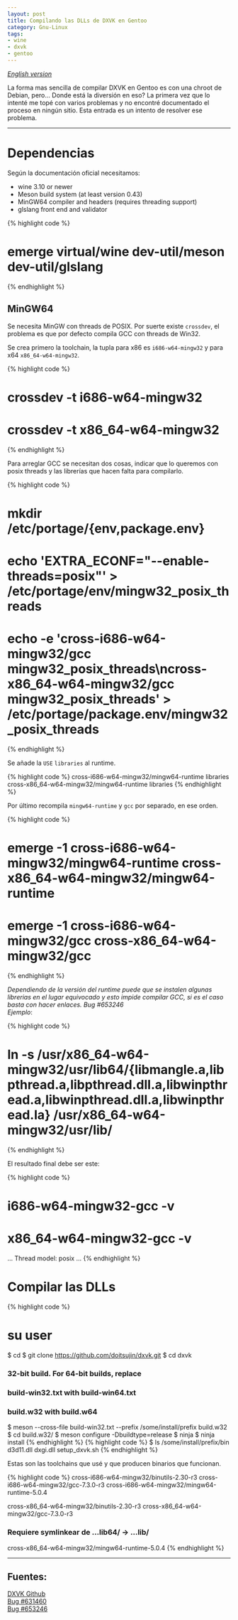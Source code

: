 ```yaml
---
layout: post
title: Compilando las DLLs de DXVK en Gentoo
category: Gnu-Linux
tags:
- wine
- dxvk
- gentoo
---
```


[*English version*](/eng/2018-8-1-dxvk-gentoo/)

La forma mas sencilla de compilar DXVK en Gentoo es con una chroot de Debian, pero... Donde está la diversión en eso? La primera vez que lo intenté me topé con varios problemas y no encontré documentado el proceso en ningún sitio. Esta entrada es un intento de resolver ese problema.

<hr>

# Dependencias

Según la documentación oficial necesitamos:

 - wine 3.10 or newer
 - Meson build system (at least version 0.43)
 - MinGW64 compiler and headers (requires threading support)
 - glslang front end and validator

{% highlight code %}
# emerge virtual/wine dev-util/meson dev-util/glslang
{% endhighlight %}

## MinGW64

Se necesita MinGW con threads de POSIX. Por suerte existe `crossdev`, el problema es que por defecto compila GCC con threads de Win32. 

Se crea primero la toolchain, la tupla para x86 es `i686-w64-mingw32` y para x64 `x86_64-w64-mingw32`.

{% highlight code %}
# crossdev -t i686-w64-mingw32
# crossdev -t x86_64-w64-mingw32
{% endhighlight %}

Para arreglar GCC se necesitan dos cosas, indicar que lo queremos con posix threads y las librerías que hacen falta para compilarlo.

{% highlight code %}
# mkdir /etc/portage/{env,package.env}
# echo 'EXTRA_ECONF="--enable-threads=posix"' > /etc/portage/env/mingw32_posix_threads
# echo -e 'cross-i686-w64-mingw32/gcc mingw32_posix_threads\ncross-x86_64-w64-mingw32/gcc mingw32_posix_threads' > /etc/portage/package.env/mingw32_posix_threads
{% endhighlight %}

Se añade la `USE` `libraries` al runtime.

{% highlight code %}
cross-i686-w64-mingw32/mingw64-runtime libraries
cross-x86_64-w64-mingw32/mingw64-runtime libraries
{% endhighlight %}

Por último recompila `mingw64-runtime` y `gcc` por separado, en ese orden.

{% highlight code %}
# emerge -1 cross-i686-w64-mingw32/mingw64-runtime cross-x86_64-w64-mingw32/mingw64-runtime
# emerge -1 cross-i686-w64-mingw32/gcc cross-x86_64-w64-mingw32/gcc
{% endhighlight %}

*Dependiendo de la versión del runtime puede que se instalen algunas librerias en el lugar equivocado y esto impide compilar GCC, si es el caso basta con hacer enlaces. Bug #653246*  
*Ejemplo*:

{% highlight code %}
# ln -s /usr/x86_64-w64-mingw32/usr/lib64/{libmangle.a,libpthread.a,libpthread.dll.a,libwinpthread.a,libwinpthread.dll.a,libwinpthread.la} /usr/x86_64-w64-mingw32/usr/lib/
{% endhighlight %}

El resultado final debe ser este:

{% highlight code %}
# i686-w64-mingw32-gcc -v
# x86_64-w64-mingw32-gcc -v
...
Thread model: posix
...
{% endhighlight %}

# Compilar las DLLs

{% highlight code %}
# su user
$ cd
$ git clone https://github.com/doitsujin/dxvk.git
$ cd dxvk

### 32-bit build. For 64-bit builds, replace
### build-win32.txt with build-win64.txt
### build.w32 with build.w64

$ meson --cross-file build-win32.txt --prefix /some/install/prefix build.w32
$ cd build.w32/
$ meson configure -Dbuildtype=release
$ ninja
$ ninja install
{% endhighlight %}
{% highlight code %}
$ ls /some/install/prefix/bin
d3d11.dll  dxgi.dll  setup_dxvk.sh
{% endhighlight %}

Estas son las toolchains que usé y que producen binarios que funcionan.

{% highlight code %}
cross-i686-w64-mingw32/binutils-2.30-r3
cross-i686-w64-mingw32/gcc-7.3.0-r3
cross-i686-w64-mingw32/mingw64-runtime-5.0.4

cross-x86_64-w64-mingw32/binutils-2.30-r3
cross-x86_64-w64-mingw32/gcc-7.3.0-r3
### Requiere symlinkear de ...lib64/ -> ...lib/
cross-x86_64-w64-mingw32/mingw64-runtime-5.0.4
{% endhighlight %}

----

## Fuentes:

[DXVK Github](https://github.com/doitsujin/dxvk)  
[Bug #631460](https://bugs.gentoo.org/631460)  
[Bug #653246](https://bugs.gentoo.org/653246)  
